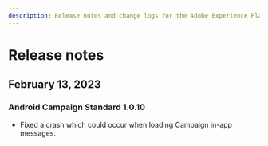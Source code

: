 ```yaml
---
description: Release notes and change logs for the Adobe Experience Platform Mobile SDKs.
---
```


# Release notes

## February 13, 2023

### Android Campaign Standard 1.0.10

* Fixed a crash which could occur when loading Campaign in-app messages.